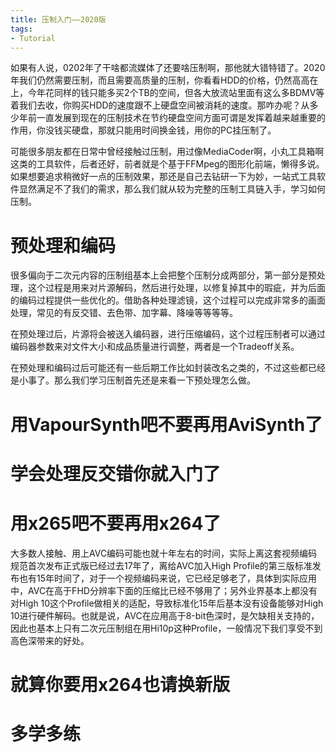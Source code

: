 ```yaml
---
title: 压制入门——2020版
tags:
- Tutorial
---
```


如果有人说，0202年了干啥都流媒体了还要啥压制啊，那他就大错特错了。2020年我们仍然需要压制，而且需要高质量的压制，你看看HDD的价格，仍然高高在上，今年花同样的钱只能多买2个TB的空间，但各大放流站里面有这么多BDMV等着我们去收，你购买HDD的速度跟不上硬盘空间被消耗的速度。那咋办呢？从多少年前一直发展到现在的压制技术在节约硬盘空间方面可谓是发挥着越来越重要的作用，你没钱买硬盘，那就只能用时间换金钱，用你的PC挂压制了。

可能很多朋友都在日常中曾经接触过压制，用过像MediaCoder啊，小丸工具箱啊这类的工具软件，后者还好，前者就是个基于FFMpeg的图形化前端，懒得多说。如果想要追求稍微好一点的压制效果，那还是自己去钻研一下为妙，一站式工具软件显然满足不了我们的需求，那么我们就从较为完整的压制工具链入手，学习如何压制。

# 预处理和编码

很多偏向于二次元内容的压制组基本上会把整个压制分成两部分，第一部分是预处理，这个过程是用来对片源解码，然后进行处理，以修复掉其中的瑕疵，并为后面的编码过程提供一些优化的。借助各种处理滤镜，这个过程可以完成非常多的画面处理，常见的有反交错、去色带、加字幕、降噪等等等等。

在预处理过后，片源将会被送入编码器，进行压缩编码，这个过程压制者可以通过编码器参数来对文件大小和成品质量进行调整，两者是一个Tradeoff关系。

在预处理和编码过后可能还有一些后期工作比如封装改名之类的，不过这些都已经是小事了。那么我们学习压制首先还是来看一下预处理怎么做。

# 用VapourSynth吧不要再用AviSynth了



# 学会处理反交错你就入门了

# 用x265吧不要再用x264了

大多数人接触、用上AVC编码可能也就十年左右的时间，实际上离这套视频编码规范首次发布正式版已经过去17年了，离给AVC加入High Profile的第三版标准发布也有15年时间了，对于一个视频编码来说，它已经足够老了，具体到实际应用中，AVC在高于FHD分辨率下面的压缩比已经不够用了；另外业界基本上都没有对High 10这个Profile做相关的适配，导致标准化15年后基本没有设备能够对High 10进行硬件解码。也就是说，AVC在应用高于8-bit色深时，是欠缺相关支持的，因此也基本上只有二次元压制组在用Hi10p这种Profile，一般情况下我们享受不到高色深带来的好处。



# 就算你要用x264也请换新版

# 多学多练

